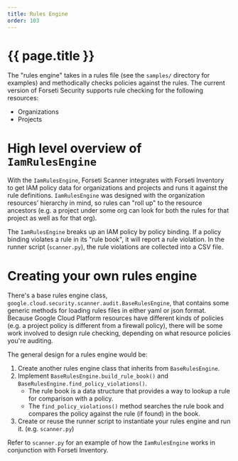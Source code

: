 ```yaml
---
title: Rules Engine
order: 103
---
```

# {{ page.title }}

The "rules engine" takes in a rules file (see the `samples/` directory for
examples) and methodically checks policies against the rules. The current
version of Forseti Security supports rule checking for the following resources:

* Organizations
* Projects

# High level overview of `IamRulesEngine`

With the `IamRulesEngine`, Forseti Scanner integrates with Forseti Inventory
to get IAM policy data for organizations and projects and runs it against the
rule definitions. `IamRulesEngine` was designed with the organization
resources' hierarchy in mind, so rules can "roll up" to the resource ancestors
(e.g. a project under some org can look for both the rules for that project as
well as for that org).

The `IamRulesEngine` breaks up an IAM policy by policy binding. If a policy
binding violates a rule in its "rule book", it will report a rule violation. In
the runner script (`scanner.py`), the rule violations are collected into a CSV
file.

# Creating your own rules engine

There's a base rules engine class,
`google.cloud.security.scanner.audit.BaseRulesEngine`, that contains some
generic methods for loading rules files in either yaml or json format. Because
Google Cloud Platform resources have different kinds of policies (e.g. a
project policy is different from a firewall policy), there will be some work
involved to design rule checking, depending on what resource policies you're
auditing.

The general design for a rules engine would be:

1. Create another rules engine class that inherits from `BaseRulesEngine`.
2. Implement `BaseRulesEngine.build_rule_book()` and
`BaseRulesEngine.find_policy_violations()`.
   * The rule book is a data structure that provides a way to lookup a rule
   for comparison with a policy.
   * The `find_policy_violations()` method searches the rule book and compares
   the policy against the rule (if found) in the book.
3. Create or reuse the runner script to instantiate your rules engine and run
it. (e.g. `scanner.py`)

Refer to `scanner.py` for an example of how the `IamRulesEngine` works in
conjunction with Forseti Inventory.
